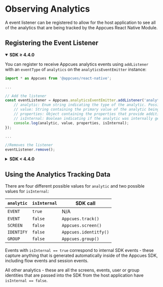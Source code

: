 # Observing Analytics

A event listener can be registered to allow for the host application to see all of the analytics that are being tracked by the Appcues React Native Module.

## Registering the Event Listener

<details open>
<summary><b>SDK ≥ 4.4.0</b></summary>

You can register to receive Appcues analytics events using `addListener` with an `eventType` of `analytics` on the `analyticsEventEmitter` instance:

```js
import * as Appcues from '@appcues/react-native';

...

// Add the listener
const eventListener = Appcues.analyticsEventEmitter.addListener('analytics', ({analytic, value, properties, isInternal}) => {
    // analytic: Enum string indicating the type of the analytic. Possible values listed below.
    // value: String containing the primary value of the analytic being tracked. For events - the event name, for screens - the screen title, for identify - the user ID, for group - the group ID.
    // properties: Object containing the properties that provide additional context about the analytic.
    // isInternal: Boolean indicating if the analytic was internally generated by the SDK, as opposed to passed in from the host application.
    console.log(analytic, value, properties, isInternal);
});

...

//Removes the listener
eventListener.remove();
```
</details>

<details>
<summary><b>SDK < 4.4.0</b></summary>

You can register to receive Appcues analytics events using `addListener` with an `eventType` of `analytics` on the `NativeEventEmitter` class:

```js
import { NativeEventEmitter, NativeModules } from 'react-native';

...

// Add the listener
const eventEmitter = new NativeEventEmitter(NativeModules.AppcuesReactNative);
const eventListener = eventEmitter.addListener('analytics', ({analytic, value, properties, isInternal}) => {
    // analytic: Enum string indicating the type of the analytic. Possible values listed below.
    // value: String containing the primary value of the analytic being tracked. For events - the event name, for screens - the screen title, for identify - the user ID, for group - the group ID.
    // properties: Object containing the properties that provide additional context about the analytic.
    // isInternal: Boolean indicating if the analytic was internally generated by the SDK, as opposed to passed in from the host application.
    console.log(analytic, value, properties, isInternal);
});

...

//Removes the listener
eventListener.remove();
```
</details>

## Using the Analytics Tracking Data

There are four different possible values for `analytic` and two possible values for `isInternal`:

| `analytic`     | `isInternal` | SDK call              |
| -------------- | ------------ | --------------------- |
| `EVENT`        | `true`       | N/A                   |
| `EVENT`        | `false`      | `Appcues.track()`     |
| `SCREEN`       | `false`      | `Appcues.screen()`    |
| `IDENTIFY`     | `false`      | `Appcues.identitfy()` |
| `GROUP`        | `false`      | `Appcues.group()`     |

Events with `isInternal == true` correspond to internal SDK events - these capture anything that is generated automatically inside of the Appcues SDK, including flow events and session events.

All other analytics - these are all the screens, events, user or group identities that are passed into the SDK from the host application have `isInternal == false`.
